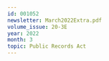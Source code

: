 ```yaml
---
id: 001052
newsletter: March2022Extra.pdf
volume_issue: 20-3E
year: 2022
month: 3
topic: Public Records Act
---
```

